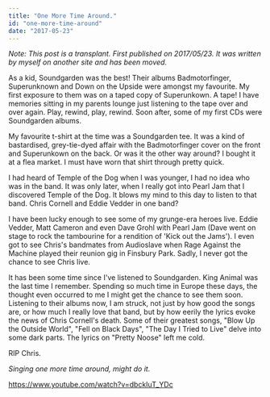 ```yaml
---
title: "One More Time Around."
id: "one-more-time-around"
date: "2017-05-23"
---
```


*Note: This post is a transplant. First published on 2017/05/23. It was written by myself on another site and has been moved.*

As a kid, Soundgarden was the best! Their albums Badmotorfinger, Superunknown and Down on the Upside were amongst my favourite. My first exposure to them was on a taped copy of Superunkown. A tape! I have memories sitting in my parents lounge just listening to the tape over and over again. Play, rewind, play, rewind. Soon after, some of my first CDs were Soundgarden albums.

My favourite t-shirt at the time was a Soundgarden tee. It was a kind of bastardised, grey-tie-dyed affair with the Badmotorfinger cover on the front and Superunkown on the back. Or was it the other way around? I bought it at a flea market. I must have worn that shirt through pretty quick.

I had heard of Temple of the Dog when I was younger, I had no idea who was in the band. It was only later, when I really got into Pearl Jam that I discovered Temple of the Dog. It blows my mind to this day to listen to that band. Chris Cornell and Eddie Vedder in one band?

I have been lucky enough to see some of my grunge-era heroes live. Eddie Vedder, Matt Cameron and even Dave Grohl with Pearl Jam (Dave went on stage to rock the tambourine for a rendition of 'Kick out the Jams'). I even got to see Chris's bandmates from Audioslave when Rage Against the Machine played their reunion gig in Finsbury Park. Sadly, I never got the chance to see Chris live.

It has been some time since I've listened to Soundgarden. King Animal was the last time I remember. Spending so much time in Europe these days, the thought even occurred to me I might get the chance to see them soon. Listening to their albums now, I am struck, not just by how good the songs are, or how much I really love that band, but by how eerily the lyrics evoke the news of Chris Cornell's death. Some of their greatest songs, "Blow Up the Outside World", "Fell on Black Days", "The Day I Tried to Live" delve into some dark parts. The lyrics on "Pretty Noose" left me cold.

RIP Chris.

*Singing one more time around, might do it.*

https://www.youtube.com/watch?v=dbckIuT_YDc